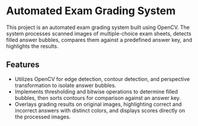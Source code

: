 # Automated Exam Grading System

This project is an automated exam grading system built using OpenCV. The system processes scanned images of multiple-choice exam sheets, detects filled answer bubbles, compares them against a predefined answer key, and highlights the results.

## Features

- Utilizes OpenCV for edge detection, contour detection, and perspective transformation to isolate answer bubbles.
- Implements thresholding and bitwise operations to determine filled bubbles, then sorts contours for comparison against an answer key.
- Overlays grading results on original images, highlighting correct and incorrect answers with distinct colors, and displays scores directly on the processed images.

